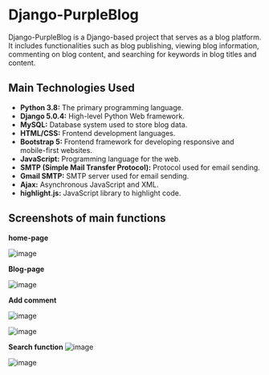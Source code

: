 # Django-PurpleBlog

Django-PurpleBlog is a Django-based project that serves as a blog platform. It includes functionalities such as blog publishing, viewing blog information, commenting on blog content, and searching for keywords in blog titles and content.

## Main Technologies Used

- **Python 3.8:** The primary programming language.
- **Django 5.0.4:** High-level Python Web framework.
- **MySQL:** Database system used to store blog data.
- **HTML/CSS:** Frontend development languages.
- **Bootstrap 5:** Frontend framework for developing responsive and mobile-first websites.
- **JavaScript:** Programming language for the web.
- **SMTP (Simple Mail Transfer Protocol):** Protocol used for email sending.
- **Gmail SMTP:** SMTP server used for email sending.
- **Ajax:** Asynchronous JavaScript and XML.
- **highlight.js:** JavaScript library to highlight code.

## Screenshots of main functions

**home-page**

![image](https://github.com/purpleziyi/Django-PurpleBlog/assets/161695864/6bd34bf9-4e4d-4f3f-a615-1b071b11ab87)

**Blog-page**

![image](https://github.com/purpleziyi/Django-PurpleBlog/assets/161695864/0c832f60-5192-480e-b58b-50ffb06c4b93)


**Add comment**

![image](https://github.com/purpleziyi/Django-PurpleBlog/assets/161695864/d17e5d33-2bba-4655-90e3-b434f663a201)

![image](https://github.com/purpleziyi/Django-PurpleBlog/assets/161695864/27b0b20e-4b17-4d47-a13e-bb9063f44ccb)


**Search function**
![image](https://github.com/purpleziyi/Django-PurpleBlog/assets/161695864/53012ee7-53ee-4253-aed6-4d16614b5d0f)

![image](https://github.com/purpleziyi/Django-PurpleBlog/assets/161695864/bc004ef9-c9c7-4fb6-9409-901d820f6676)






